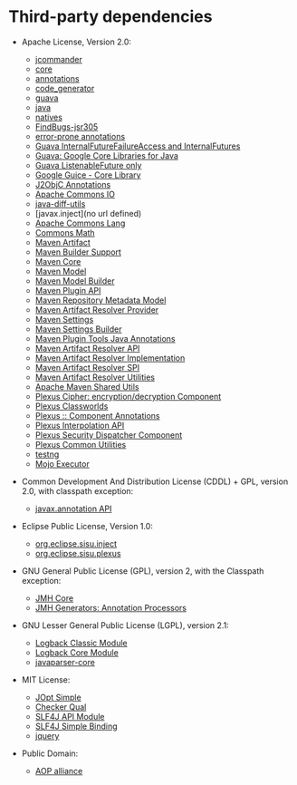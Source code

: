 # Third-party dependencies

  * Apache License, Version 2.0:
    * [jcommander](https://jcommander.org)
    * [core](https://github.com/cowwoc/pouch/core/)
    * [annotations](https://github.com/cowwoc/requirements.java/annotations/)
    * [code_generator](https://github.com/cowwoc/requirements.java/code_generator/)
    * [guava](https://github.com/cowwoc/requirements.java/guava/)
    * [java](https://github.com/cowwoc/requirements.java/java/)
    * [natives](https://github.com/cowwoc/requirements.java/natives/)
    * [FindBugs-jsr305](http://findbugs.sourceforge.net/)
    * [error-prone annotations](https://errorprone.info/error_prone_annotations)
    * [Guava InternalFutureFailureAccess and InternalFutures](https://github.com/google/guava/failureaccess)
    * [Guava: Google Core Libraries for Java](https://github.com/google/guava)
    * [Guava ListenableFuture only](https://github.com/google/guava/listenablefuture)
    * [Google Guice - Core Library](https://github.com/google/guice/guice)
    * [J2ObjC Annotations](https://github.com/google/j2objc/)
    * [Apache Commons IO](http://commons.apache.org/proper/commons-io/)
    * [java-diff-utils](https://github.com/java-diff-utils/java-diff-utils/java-diff-utils)
    * [javax.inject](no url defined)
    * [Apache Commons Lang](http://commons.apache.org/proper/commons-lang/)
    * [Commons Math](http://commons.apache.org/proper/commons-math/)
    * [Maven Artifact](https://maven.apache.org/ref/3.8.6/maven-artifact/)
    * [Maven Builder Support](https://maven.apache.org/ref/3.8.6/maven-builder-support/)
    * [Maven Core](https://maven.apache.org/ref/3.8.6/maven-core/)
    * [Maven Model](https://maven.apache.org/ref/3.8.6/maven-model/)
    * [Maven Model Builder](https://maven.apache.org/ref/3.8.6/maven-model-builder/)
    * [Maven Plugin API](https://maven.apache.org/ref/3.8.6/maven-plugin-api/)
    * [Maven Repository Metadata Model](https://maven.apache.org/ref/3.8.6/maven-repository-metadata/)
    * [Maven Artifact Resolver Provider](https://maven.apache.org/ref/3.8.6/maven-resolver-provider/)
    * [Maven Settings](https://maven.apache.org/ref/3.8.6/maven-settings/)
    * [Maven Settings Builder](https://maven.apache.org/ref/3.8.6/maven-settings-builder/)
    * [Maven Plugin Tools Java Annotations](https://maven.apache.org/plugin-tools/maven-plugin-annotations)
    * [Maven Artifact Resolver API](https://maven.apache.org/resolver/maven-resolver-api/)
    * [Maven Artifact Resolver Implementation](https://maven.apache.org/resolver/maven-resolver-impl/)
    * [Maven Artifact Resolver SPI](https://maven.apache.org/resolver/maven-resolver-spi/)
    * [Maven Artifact Resolver Utilities](https://maven.apache.org/resolver/maven-resolver-util/)
    * [Apache Maven Shared Utils](https://maven.apache.org/shared/maven-shared-utils/)
    * [Plexus Cipher: encryption/decryption Component](https://codehaus-plexus.github.io/plexus-cipher/)
    * [Plexus Classworlds](http://codehaus-plexus.github.io/plexus-classworlds/)
    * [Plexus :: Component Annotations](http://codehaus-plexus.github.io/plexus-containers/plexus-component-annotations/)
    * [Plexus Interpolation API](http://codehaus-plexus.github.io/plexus-interpolation/)
    * [Plexus Security Dispatcher Component](https://codehaus-plexus.github.io/plexus-sec-dispatcher/)
    * [Plexus Common Utilities](http://codehaus-plexus.github.io/plexus-utils/)
    * [testng](https://testng.org)
    * [Mojo Executor](https://mojo-executor.github.io/mojo-executor/mojo-executor/)

  * Common Development And Distribution License (CDDL) + GPL, version 2.0, with
									classpath exception:
    * [javax.annotation API](http://jcp.org/en/jsr/detail?id=250)


  * Eclipse Public License, Version 1.0:
    * [org.eclipse.sisu.inject](http://www.eclipse.org/sisu/org.eclipse.sisu.inject/)
    * [org.eclipse.sisu.plexus](http://www.eclipse.org/sisu/org.eclipse.sisu.plexus/)

  * GNU General Public License (GPL), version 2, with the Classpath exception:
    * [JMH Core](http://openjdk.java.net/projects/code-tools/jmh/jmh-core/)
    * [JMH Generators: Annotation Processors](http://openjdk.java.net/projects/code-tools/jmh/jmh-generator-annprocess/)


  * GNU Lesser General Public License (LGPL), version 2.1:
    * [Logback Classic Module](http://logback.qos.ch/logback-classic)
    * [Logback Core Module](http://logback.qos.ch/logback-core)
    * [javaparser-core](https://github.com/javaparser/javaparser-core)

  * MIT License:
    * [JOpt Simple](http://jopt-simple.github.io/jopt-simple)
    * [Checker Qual](https://checkerframework.org)
    * [SLF4J API Module](http://www.slf4j.org)
    * [SLF4J Simple Binding](http://www.slf4j.org)
    * [jquery](http://webjars.org)

  * Public Domain:
    * [AOP alliance](http://aopalliance.sourceforge.net)

